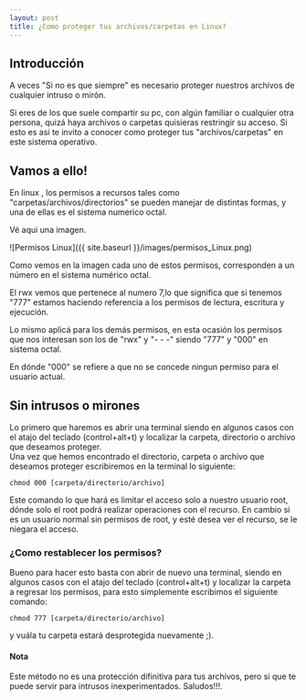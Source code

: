 ```yaml
---
layout: post
title: ¿Como proteger tus archivos/carpetas en Linux?
---
```

## Introducción 
A veces "Si no es que siempre" es necesario proteger nuestros archivos de cualquier intruso o mirón. 

Si eres de los que suele compartir su pc, con algún familiar o cualquier otra persona, quizá haya archivos o carpetas quisieras  restringir su acceso. Si esto es así te invito a conocer como proteger tus "archivos/carpetas" en este sistema operativo.

## Vamos a ello!

En linux , los permisos a recursos tales como "carpetas/archivos/directorios" se pueden manejar de distintas formas, y una de ellas es el sistema numerico octal.

Vé aqui una imagen.

![Permisos Linux]({{ site.baseurl }}/images/permisos_Linux.png)

Como vemos en la imagen cada uno de estos permisos, corresponden a un número en el sistema numérico octal.

El rwx vemos que pertenece al numero 7,lo que significa que si tenemos "777" estamos haciendo referencia a los permisos de lectura, escritura y ejecución. 

Lo mismo aplicá para los demás permisos, en esta ocasión los permisos que nos interesan son los de "rwx" y "- - -" siendo  "777" y "000" en sistema octal.

En dónde "000" se refiere a que no se concede ningun permiso para el usuario actual.

## Sin intrusos o mirones
Lo primero que haremos es abrir una terminal siendo en algunos casos con el atajo del teclado (control+alt+t) y localizar la carpeta, directorio o archivo que deseamos proteger.  
Una vez que hemos encontrado el directorio, carpeta o archivo que deseamos proteger escribiremos en la terminal lo siguiente:
```
chmod 000 [carpeta/directorio/archivo]

```
Este comando lo que hará es limitar el acceso solo a nuestro usuario root, dónde solo el root podrá realizar operaciones con el recurso. En cambio si es un usuario normal sin permisos de root, y esté desea ver el recurso, se le niegara el acceso.

### ¿Como restablecer los permisos?

Bueno para hacer esto basta con abrir de nuevo una terminal, siendo en algunos casos con el atajo del teclado (control+alt+t) y localizar la carpeta a regresar los permisos, para esto simplemente escribimos el siguiente comando:

```
chmod 777 [carpeta/directorio/archivo]
```
y vuála tu carpeta estará desprotegida nuevamente ;).

#### Nota

Este método no es una protección difinitiva para tus archivos, pero si que te puede servir para intrusos inexperimentados.
Saludos!!!.
